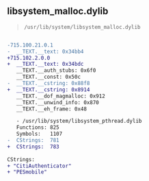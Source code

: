## libsystem_malloc.dylib

> `/usr/lib/system/libsystem_malloc.dylib`

```diff

-715.100.21.0.1
-  __TEXT.__text: 0x34bb4
+715.102.2.0.0
+  __TEXT.__text: 0x34bdc
   __TEXT.__auth_stubs: 0x6f0
   __TEXT.__const: 0x50c
-  __TEXT.__cstring: 0x88f8
+  __TEXT.__cstring: 0x8914
   __TEXT.__dof_magmalloc: 0x912
   __TEXT.__unwind_info: 0x870
   __TEXT.__eh_frame: 0x48

   - /usr/lib/system/libsystem_pthread.dylib
   Functions: 825
   Symbols:   1107
-  CStrings:  781
+  CStrings:  783
 
CStrings:
+ "CitiAuthenticator"
+ "PESmobile"

```
